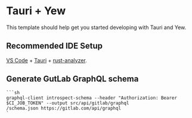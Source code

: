 # Tauri + Yew

This template should help get you started developing with Tauri and Yew.

## Recommended IDE Setup

[VS Code](https://code.visualstudio.com/) + [Tauri](https://marketplace.visualstudio.com/items?itemName=tauri-apps.tauri-vscode) + [rust-analyzer](https://marketplace.visualstudio.com/items?itemName=rust-lang.rust-analyzer).


## Generate GutLab GraphQL schema
````
```sh 
graphql-client introspect-schema --header "Authorization: Bearer $CI_JOB_TOKEN" --output src/api/gitlab/graphql
/schema.json https://gitlab.com/api/graphql 
`
